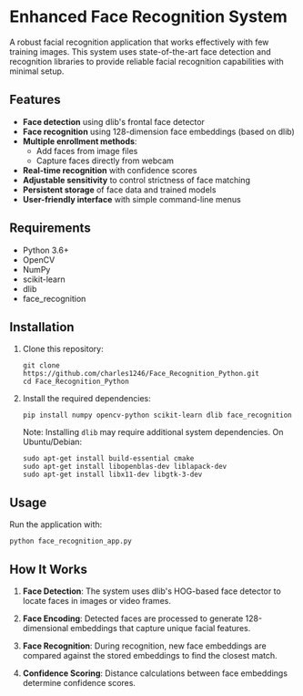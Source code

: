 # Enhanced Face Recognition System

A robust facial recognition application that works effectively with few training images. This system uses state-of-the-art face detection and recognition libraries to provide reliable facial recognition capabilities with minimal setup.

## Features

- **Face detection** using dlib's frontal face detector
- **Face recognition** using 128-dimension face embeddings (based on dlib)
- **Multiple enrollment methods**:
  - Add faces from image files
  - Capture faces directly from webcam
- **Real-time recognition** with confidence scores
- **Adjustable sensitivity** to control strictness of face matching
- **Persistent storage** of face data and trained models
- **User-friendly interface** with simple command-line menus

## Requirements

- Python 3.6+
- OpenCV
- NumPy
- scikit-learn
- dlib
- face_recognition

## Installation

1. Clone this repository:
   ```
   git clone https://github.com/charles1246/Face_Recognition_Python.git
   cd Face_Recognition_Python
   ```

2. Install the required dependencies:
   ```
   pip install numpy opencv-python scikit-learn dlib face_recognition
   ```
   
   Note: Installing `dlib` may require additional system dependencies. On Ubuntu/Debian:
   ```
   sudo apt-get install build-essential cmake
   sudo apt-get install libopenblas-dev liblapack-dev
   sudo apt-get install libx11-dev libgtk-3-dev
   ```

## Usage

Run the application with:
```
python face_recognition_app.py
```

## How It Works

1. **Face Detection**: The system uses dlib's HOG-based face detector to locate faces in images or video frames.

2. **Face Encoding**: Detected faces are processed to generate 128-dimensional embeddings that capture unique facial features.

3. **Face Recognition**: During recognition, new face embeddings are compared against the stored embeddings to find the closest match.

4. **Confidence Scoring**: Distance calculations between face embeddings determine confidence scores.